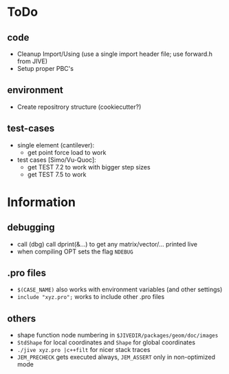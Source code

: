 # ToDo 
## code
- Cleanup Import/Using (use a single import header file; use forward.h from JIVE)
- Setup proper PBC's
## environment
- Create repositrory structure (cookiecutter?)
## test-cases
- single element (cantilever):
  - get point force load to work
- test cases [Simo/Vu-Quoc]:
  - get TEST 7.2 to work with bigger step sizes
  - get TEST 7.5 to work
 
# Information
## debugging
- call (dbg) call dprint(&...) to get any matrix/vector/... printed live
- when compiling OPT sets the flag `NDEBUG`
## .pro files
- `$(CASE_NAME)` also works with environment variables (and other settings)
- `include "xyz.pro";` works to include other .pro files
## others
- shape function node numbering in `$JIVEDIR/packages/geom/doc/images`
- `StdShape` for local coordinates and `Shape` for global coordinates
- `./jive xyz.pro |c++filt` for nicer stack traces
- `JEM_PRECHECK` gets executed always, `JEM_ASSERT` only in non-optimized mode